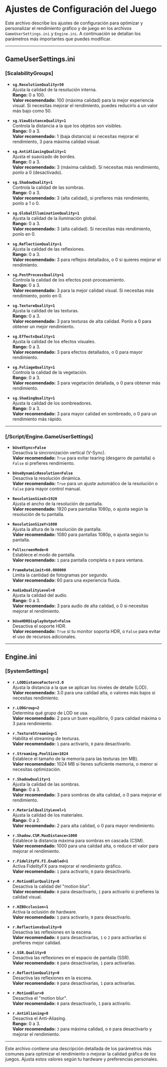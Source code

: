 # Ajustes de Configuración del Juego

Este archivo describe los ajustes de configuración para optimizar y personalizar el rendimiento gráfico y de juego en los archivos `GameUserSettings.ini` y `Engine.ini`. A continuación se detallan los parámetros más importantes que puedes modificar.

---

## GameUserSettings.ini

### [ScalabilityGroups]

- **`sg.ResolutionQuality=50`**  
  Ajusta la calidad de la resolución interna.  
  **Rango:** 0 a 100.  
  **Valor recomendado:** 100 (máxima calidad) para la mejor experiencia visual. Si necesitas mejorar el rendimiento, puedes reducirlo a un valor más bajo como 50.

- **`sg.ViewDistanceQuality=1`**  
  Controla la distancia a la que los objetos son visibles.  
  **Rango:** 0 a 3.  
  **Valor recomendado:** 1 (baja distancia) si necesitas mejorar el rendimiento, 3 para máxima calidad visual.

- **`sg.AntiAliasingQuality=1`**  
  Ajusta el suavizado de bordes.  
  **Rango:** 0 a 3.  
  **Valor recomendado:** 3 (máxima calidad). Si necesitas más rendimiento, ponlo a 0 (desactivado).

- **`sg.ShadowQuality=1`**  
  Controla la calidad de las sombras.  
  **Rango:** 0 a 3.  
  **Valor recomendado:** 3 (alta calidad), si prefieres más rendimiento, ponlo a 1 o 0.

- **`sg.GlobalIlluminationQuality=1`**  
  Ajusta la calidad de la iluminación global.  
  **Rango:** 0 a 3.  
  **Valor recomendado:** 3 (alta calidad). Si necesitas más rendimiento, ponlo en 0.

- **`sg.ReflectionQuality=1`**  
  Ajusta la calidad de las reflexiones.  
  **Rango:** 0 a 3.  
  **Valor recomendado:** 3 para reflejos detallados, o 0 si quieres mejorar el rendimiento.

- **`sg.PostProcessQuality=1`**  
  Controla la calidad de los efectos post-procesamiento.  
  **Rango:** 0 a 3.  
  **Valor recomendado:** 3 para la mejor calidad visual. Si necesitas más rendimiento, ponlo en 0.

- **`sg.TextureQuality=1`**  
  Ajusta la calidad de las texturas.  
  **Rango:** 0 a 3.  
  **Valor recomendado:** 3 para texturas de alta calidad. Ponlo a 0 para obtener un mejor rendimiento.

- **`sg.EffectsQuality=1`**  
  Ajusta la calidad de los efectos visuales.  
  **Rango:** 0 a 3.  
  **Valor recomendado:** 3 para efectos detallados, o 0 para mayor rendimiento.

- **`sg.FoliageQuality=1`**  
  Controla la calidad de la vegetación.  
  **Rango:** 0 a 3.  
  **Valor recomendado:** 3 para vegetación detallada, o 0 para obtener más rendimiento.

- **`sg.ShadingQuality=1`**  
  Ajusta la calidad de los sombreadores.  
  **Rango:** 0 a 3.  
  **Valor recomendado:** 3 para mayor calidad en sombreado, o 0 para un rendimiento más rápido.

---

### [/Script/Engine.GameUserSettings]

- **`bUseVSync=False`**  
  Desactiva la sincronización vertical (V-Sync).  
  **Valor recomendado:** `True` para evitar tearing (desgarro de pantalla) o `False` si prefieres rendimiento.

- **`bUseDynamicResolution=False`**  
  Desactiva la resolución dinámica.  
  **Valor recomendado:** `True` para un ajuste automático de la resolución o `False` para mayor control manual.

- **`ResolutionSizeX=1920`**  
  Ajusta el ancho de la resolución de pantalla.  
  **Valor recomendado:** 1920 para pantallas 1080p, o ajusta según la resolución de tu pantalla.

- **`ResolutionSizeY=1080`**  
  Ajusta la altura de la resolución de pantalla.  
  **Valor recomendado:** 1080 para pantallas 1080p, o ajusta según tu pantalla.

- **`FullscreenMode=0`**  
  Establece el modo de pantalla.  
  **Valor recomendado:** `1` para pantalla completa o `0` para ventana.

- **`FrameRateLimit=60.000000`**  
  Limita la cantidad de fotogramas por segundo.  
  **Valor recomendado:** 60 para una experiencia fluida.

- **`AudioQualityLevel=0`**  
  Ajusta la calidad del audio.  
  **Rango:** 0 a 3.  
  **Valor recomendado:** 3 para audio de alta calidad, o 0 si necesitas mejorar el rendimiento.

- **`bUseHDRDisplayOutput=False`**  
  Desactiva el soporte HDR.  
  **Valor recomendado:** `True` si tu monitor soporta HDR, o `False` para evitar el uso de recursos adicionales.

---

## Engine.ini

### [SystemSettings]

- **`r.LODDistanceFactor=3.0`**  
  Ajusta la distancia a la que se aplican los niveles de detalle (LOD).  
  **Valor recomendado:** 3.0 para una calidad alta, o valores más bajos si necesitas rendimiento.

- **`r.LODGroup=2`**  
  Determina qué grupo de LOD se usa.  
  **Valor recomendado:** 2 para un buen equilibrio, 0 para calidad máxima o 3 para rendimiento.

- **`r.TextureStreaming=1`**  
  Habilita el streaming de texturas.  
  **Valor recomendado:** `1` para activarlo, `0` para desactivarlo.

- **`r.Streaming.PoolSize=1024`**  
  Establece el tamaño de la memoria para las texturas (en MB).  
  **Valor recomendado:** 1024 MB si tienes suficiente memoria, o menor si necesitas optimización.

- **`r.ShadowQuality=1`**  
  Ajusta la calidad de las sombras.  
  **Rango:** 0 a 3.  
  **Valor recomendado:** 3 para sombras de alta calidad, o 0 para mejorar el rendimiento.

- **`r.MaterialQualityLevel=1`**  
  Ajusta la calidad de los materiales.  
  **Rango:** 0 a 2.  
  **Valor recomendado:** 2 para alta calidad, o 0 para mayor rendimiento.

- **`r.Shadow.CSM.MaxDistance=1000`**  
  Establece la distancia máxima para sombras en cascada (CSM).  
  **Valor recomendado:** 1000 para una calidad alta, o reduce el valor para mejorar el rendimiento.

- **`r.FidelityFX.FI.Enabled=1`**  
  Activa FidelityFX para mejorar el rendimiento gráfico.  
  **Valor recomendado:** `1` para activarlo, `0` para desactivarlo.

- **`r.MotionBlurQuality=0`**  
  Desactiva la calidad del "motion blur".  
  **Valor recomendado:** `0` para desactivarlo, `1` para activarlo si prefieres la calidad visual.

- **`r.HZBOcclusion=1`**  
  Activa la oclusión de hardware.  
  **Valor recomendado:** `1` para activarlo, `0` para desactivarlo.

- **`r.ReflectionsQuality=0`**  
  Desactiva las reflexiones en la escena.  
  **Valor recomendado:** `0` para desactivarlas, `1` o `2` para activarlas si prefieres mejor calidad.

- **`r.SSR.Quality=0`**  
  Desactiva las reflexiones en el espacio de pantalla (SSR).  
  **Valor recomendado:** `0` para desactivarlas, `1` para activarlas.

- **`r.ReflectionQuality=0`**  
  Desactiva las reflexiones en la escena.  
  **Valor recomendado:** `0` para desactivarlas, `1` para activarlas.

- **`r.MotionBlur=0`**  
  Desactiva el "motion blur".  
  **Valor recomendado:** `0` para desactivarlo, `1` para activarlo.

- **`r.AntiAliasing=0`**  
  Desactiva el Anti-Aliasing.  
  **Rango:** 0 a 3.  
  **Valor recomendado:** `3` para máxima calidad, o `0` para desactivarlo y mejorar el rendimiento.

---

Este archivo contiene una descripción detallada de los parámetros más comunes para optimizar el rendimiento o mejorar la calidad gráfica de los juegos. Ajusta estos valores según tu hardware y preferencias personales.
